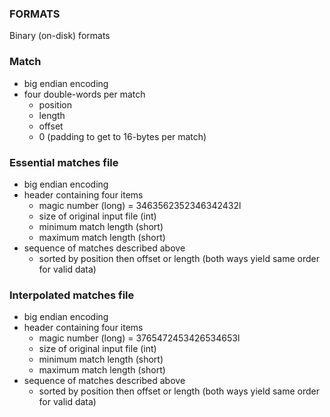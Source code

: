 ### FORMATS

Binary (on-disk) formats

### Match

- big endian encoding
- four double-words per match
  - position
  - length
  - offset
  - 0 (padding to get to 16-bytes per match)

### Essential matches file

- big endian encoding
- header containing four items
  - magic number (long) = 3463562352346342432l
  - size of original input file (int)
  - minimum match length (short)
  - maximum match length (short)
- sequence of matches described above
  - sorted by position then offset or length
    (both ways yield same order for valid data)

### Interpolated matches file

- big endian encoding
- header containing four items
  - magic number (long) = 3765472453426534653l
  - size of original input file (int)
  - minimum match length (short)
  - maximum match length (short)
- sequence of matches described above
  - sorted by position then offset or length
    (both ways yield same order for valid data)
